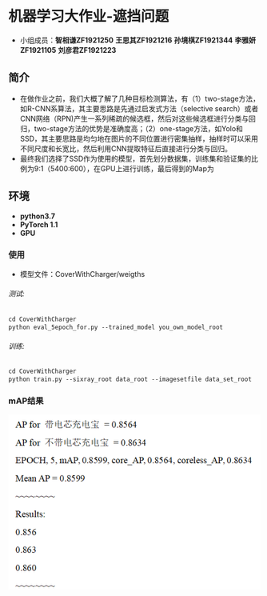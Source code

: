 # 机器学习大作业-遮挡问题 #
+ 小组成员：**智相谦ZF1921250** **王思其ZF1921216** **孙境棋ZF1921344** **李雅妍ZF1921105** **刘彦君ZF1921223**
## 简介 ##
+ 在做作业之前，我们大概了解了几种目标检测算法，有（1）two-stage方法，如R-CNN系算法，其主要思路是先通过启发式方法（selective search）或者CNN网络（RPN)产生一系列稀疏的候选框，然后对这些候选框进行分类与回归，two-stage方法的优势是准确度高；（2）one-stage方法，如Yolo和SSD，其主要思路是均匀地在图片的不同位置进行密集抽样，抽样时可以采用不同尺度和长宽比，然后利用CNN提取特征后直接进行分类与回归。
+ 最终我们选择了SSD作为使用的模型，首先划分数据集，训练集和验证集的比例为9:1（5400:600），在GPU上进行训练，最后得到的Map为
## 环境  ##
+ **python3.7**
+ **PyTorch 1.1**
+ **GPU**
### 使用 ###
+ 模型文件：CoverWithCharger/weigths
######  测试:
```
cd CoverWithCharger
python eval_5epoch_for.py --trained_model you_own_model_root
```
###### 训练:
```
cd CoverWithCharger
python train.py --sixray_root data_root --imagesetfile data_set_root
```
### mAP结果 ###

![mAP](/img/result.png)
